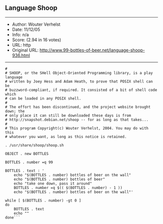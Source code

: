 
## Language Shoop ##
---
- Author: Wouter Verhelst
- Date: 11/12/05
- Info: n/a
- Score:  (2.94 in 16 votes)
- URL: http
- Original URL: http://www.99-bottles-of-beer.net/language-shoop-936.html
---

```#!/bin/sh
#
# SHOOP, or the SHell Object-Oriented Programming library, is a play language
# written by Joey Hess and Adam Heath, to prove that POSIX shell can be
# buzzword-compliant, if required. It consisted of a bit of shell code which 
# can be loaded in any POSIX shell.
# 
# The effort has been discontinued, and the project website brought down; the
# only place it can still be downloaded these days is from
# http://snapshot.debian.net/shoop -- for as long as that takes...
#
# This program Copyright(c) Wouter Verhelst, 2004. You may do with this 
# whatever you want, as long as this notice is retained.

. /usr/share/shoop/shoop.sh

OBJECT . new BOTTLES

BOTTLES . number =q 99

BOTTLES . text : '
	echo "$(BOTTLES . number) bottles of beer on the wall"
	echo "$(BOTTLES . number) bottles of beer"
	echo "take one down, pass it around"
	BOTTLES . number =q $(( $(BOTTLES . number) - 1 ))
	echo "$(BOTTLES . number) bottles of beer on the wall"'

while [ $(BOTTLES . number) -gt 0 ]
do
	BOTTLES . text
	echo ""
done```